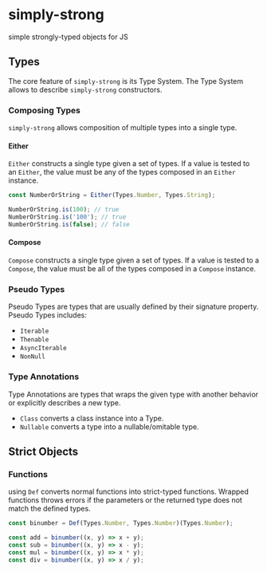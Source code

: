 # simply-strong

simple strongly-typed objects for JS

## Types

The core feature of `simply-strong` is its Type System. The Type System allows to describe `simply-strong` constructors.

### Composing Types

`simply-strong` allows composition of multiple types into a single type.

#### Either

`Either` constructs a single type given a set of types. If a value is tested to an `Either`, the value must be any of the types composed in an `Either` instance.

```js
const NumberOrString = Either(Types.Number, Types.String);

NumberOrString.is(100); // true
NumberOrString.is('100'); // true
NumberOrString.is(false); // false
```

#### Compose

`Compose` constructs a single type given a set of types. If a value is tested to a `Compose`, the value must be all of the types composed in a `Compose` instance.

### Pseudo Types

Pseudo Types are types that are usually defined by their signature property. Pseudo Types includes:

* `Iterable`
* `Thenable`
* `AsyncIterable`
* `NonNull`

### Type Annotations
 
Type Annotations are types that wraps the given type with another behavior or explicitly describes a new type.

* `Class` converts a class instance into a Type.
* `Nullable` converts a type into a nullable/omitable type.

## Strict Objects

### Functions

using `Def` converts normal functions into strict-typed functions. Wrapped functions throws errors if the parameters or the returned type does not match the defined types.

```js
const binumber = Def(Types.Number, Types.Number)(Types.Number);

const add = binumber((x, y) => x + y);
const sub = binumber((x, y) => x - y);
const mul = binumber((x, y) => x * y);
const div = binumber((x, y) => x / y);
```